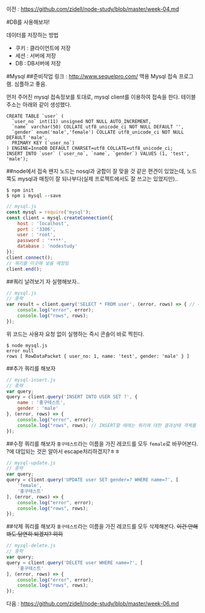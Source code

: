 이전 : https://github.com/zidell/node-study/blob/master/week-04.md

#DB를 사용해보자!

데이터를 저장하는 방법
- 쿠키 : 클라이언트에 저장
- 세션 : 서버에 저장
- DB : DB서버에 저장

#Mysql
##준비작업
링크 : http://www.sequelpro.com/ 맥용 Mysql 접속 프로그램. 심플하고 좋음.

먼저 주어진 mysql 접속정보를 토대로, mysql client를 이용하여 접속을 한다. 테이블 주소는 아래와 같이 생성했다.
```mysql
CREATE TABLE `user` (
  `user_no` int(11) unsigned NOT NULL AUTO_INCREMENT,
  `name` varchar(50) COLLATE utf8_unicode_ci NOT NULL DEFAULT '',
  `gender` enum('male','female') COLLATE utf8_unicode_ci NOT NULL DEFAULT 'male',
  PRIMARY KEY (`user_no`)
) ENGINE=InnoDB DEFAULT CHARSET=utf8 COLLATE=utf8_unicode_ci;
INSERT INTO `user` (`user_no`, `name`, `gender`) VALUES (1, 'test', 'male');

```

##node에서 접속
왠지 노드는 nosql과 궁합이 잘 맞을 것 같은 편견이 있었는데, 노드쪽도 mysql과 매칭이 잘 되나부다(실제 프로젝트에서도 잘 쓰고는 있었지만)..

```
$ npm init
$ npm i mysql --save
```
```javascript
// mysql.js
const mysql = require('mysql');
const client = mysql.createConnection({
	host : 'localhost',
	port : '3306',
	user : 'root',
	password : '****',
	database : 'nodestudy'
});
client.connect();
// 쿼리를 이곳에 넣을 예정임
client.end();
```

##쿼리 날려보기
자 실행해보자..

```javascript
// mysql.js
// 중략
var result = client.query('SELECT * FROM user', (error, rows) => { // 비동기 개짱남!ㅎㅎ
	console.log("error", error);
	console.log("rows", rows);
});
```
위 코드는 사용자 요청 없이 실행하는 즉시 콘솔이 바로 찍힌다.

```
$ node mysql.js
error null
rows [ RowDataPacket { user_no: 1, name: 'test', gender: 'male' } ]
```

##추가 쿼리를 해보자
```javascript
// mysql-insert.js
// 중략
var query;
query = client.query('INSERT INTO USER SET ?', {
	name : '홍구테스트',
	gender : 'male'
}, (error, rows) => {
	console.log("error", error);
	console.log("rows", rows); // INSERT할 때에는 쿼리에 대한 결과상태 객체를 반환한다. rows.insertId 라든가...
});
```

##수정 쿼리를 해보자
`홍구테스트`라는 이름을 가진 레코드를 모두 `female`로 바꾸어본다. ?에 대입되는 것은 알아서 escape처리하겠지?ㅎㅎ
```javascript
// mysql-update.js
// 중략
var query;
query = client.query('UPDATE user SET gender=? WHERE name=?', [
	'female',
	'홍구테스트'
], (error, rows) => {
	console.log("error", error);
	console.log("rows", rows);
});
```

##삭제 쿼리를 해보자
`홍구테스트`라는 이름을 가진 레코드를 모두 삭제해본다. ~~이건 안해봐도 당연히 되겠지? 히히~~
```javascript
// mysql-delete.js
// 중략
var query;
query = client.query('DELETE user WHERE name=?', [
	'홍구테스트'
], (error, rows) => {
	console.log("error", error);
	console.log("rows", rows);
});
```

다음 : https://github.com/zidell/node-study/blob/master/week-06.md

